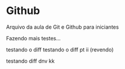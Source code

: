 # Github

Arquivo da aula de Git e Github para iniciantes


Fazendo mais testes...

testando o diff
testando o diff pt ii (revendo)

testando diff dnv kk
